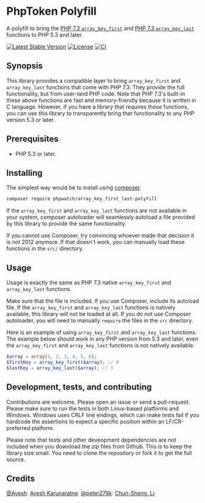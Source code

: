 # PhpToken Polyfill

A polyfill to bring the [PHP 7.3 `array_key_first`](https://www.php.net/manual/en/function.array-key-first.php) and [PHP 7.3 `array_key_last`](https://www.php.net/manual/en/function.array-key-last.php) functions to PHP 5.3 and later.

[![Latest Stable Version](https://poser.pugx.org/phpwatch/array_key_first_last-polyfill/v/stable)](https://packagist.org/packages/phpwatch/array_key_first_last-polyfill) [![License](https://poser.pugx.org/phpwatch/array_key_first_last-polyfill/license)](https://github.com/phpwatch/array_key_first_last-polyfill)  [![CI](https://github.com/phpwatch/array_key_first_last-polyfill/workflows/CI/badge.svg)](https://github.com/phpwatch/array_key_first_last-polyfill/actions)

## Synopsis

This library provides a compatible layer to bring `array_key_first` and `array_key_last` functions that come with PHP 7.3. They provide the full functionality, but from user-land PHP code. Note that PHP 7.3's built-in these above functions are fast and memory-friendly because it is written in C language. However, if you have a library that requires these functions, you can use this library to transparently bring that functionality to any PHP version 5.3 or later.

## Prerequisites

 - PHP 5.3 or later.

## Installing

The simplest way would be to install using [composer](https://getcomposer.org).

```bash
composer require phpwatch/array_key_first_last-polyfill
```

If the `array_key_first` and `array_key_last` functions are not available in your system, composer autoloader will seamlessly autoload a file provided by this library to provide the same functionality.

If you cannot use Composer, try convincing whoever made that decision it is not 2012 anymore. If that doesn't work, you can manually load these functions in the `src/` directory.

## Usage

Usage is exactly the same as PHP 7.3 native `array_key_first` and `array_key_last` functions.

Make sure that the file is included. If you use Composer, include its autoload file. If the `array_key_first` and `array_key_last` functions is natively available, this library will not be loaded at all. If you do not use Composer autoloader, you will need to manually `require` the files in the `src` directory.

Here is an example of using `array_key_first` and `array_key_last` functions. The example below should work in any PHP version from 5.3 and later, even the `array_key_first` and `array_key_last` functions is not natively available.

```php
$array = array(1, 2, 3, 4, 5, 6);
$firstKey = array_key_first($array); // 0
$lastKey = array_key_last($array); // 5
```

## Development, tests, and contributing
Contributions are welcome. Please open an issue or send a pull-request. Please make sure to run the tests in both Linux-based platforms and Windows. Windows uses CRLF line endings, which can make tests fail if you hardcode the assertions to expect a specific position within an LF/CR-preferred platform.

Please note that tests and other deveopment dependencies are not included when you download the zip files from Github. This is to keep the library size small. You need to clone the repository or fork it to get the full source.

## Credits

[@Ayesh](https://github.com/Ayesh): [Ayesh Karunaratne](https://ayesh.me).
[@peter279k](https://github.com/peter279k): [Chun-Sheng, Li](https://peterli.website/).
